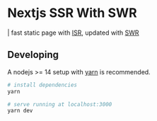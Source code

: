# Nextjs SSR With SWR

| fast static page with [ISR](https://nextjs.org/docs/basic-features/data-fetching/overview), updated with [SWR](https://swr.vercel.app/)

## Developing

A nodejs >= 14 setup with [yarn](https://yarnpkg.com/) is recommended.

```bash
# install dependencies
yarn

# serve running at localhost:3000
yarn dev

```
